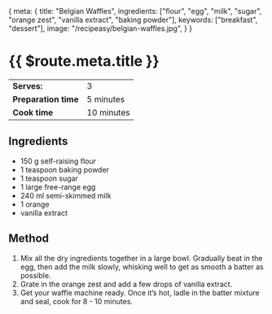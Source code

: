 <route>
{
  meta: {
    title: "Belgian Waffles",
    ingredients: ["flour", "egg", "milk", "sugar", "orange zest", "vanilla extract", "baking powder"],
    keywords: ["breakfast", "dessert"],
    image: "/recipeasy/belgian-waffles.jpg",
  }
}
</route>

<RecipeLayout>

# {{ $route.meta.title }}

|                      |            |
| -------------------- | ---------- |
| **Serves:**          | 3          |
| **Preparation time** | 5 minutes  |
| **Cook time**        | 10 minutes |

## Ingredients

- 150 g self-raising flour
- 1 teaspoon baking powder
- 1 teaspoon sugar
- 1 large free-range egg
- 240 ml semi-skimmed milk
- 1 orange
- vanilla extract

## Method

1. Mix all the dry ingredients together in a large bowl. Gradually beat in the egg, then add the milk slowly, whisking well to get as smooth a batter as possible.
2. Grate in the orange zest and add a few drops of vanilla extract.
3. Get your waffle machine ready. Once it’s hot, ladle in the batter mixture and seal, cook for 8 - 10 minutes.

</RecipeLayout>

